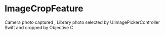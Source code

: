# ImageCropFeature
Camera photo captured , Library photo selected by UIImagePickerController Swift and cropped by Objective C
